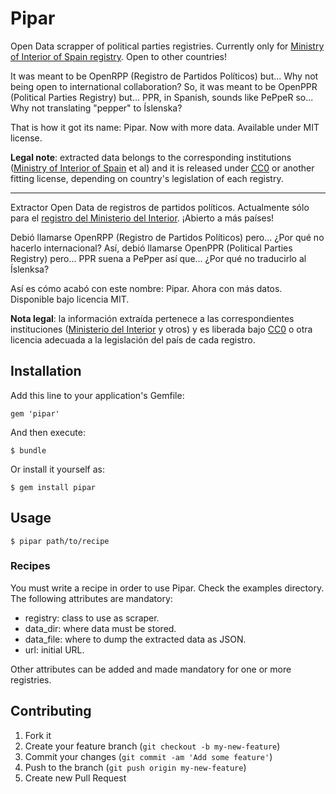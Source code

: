 # Pipar

Open Data scrapper of political parties registries. Currently only for [Ministry of Interior of Spain registry](https://servicio.mir.es/nfrontal/webpartido_politico.html). Open to other countries!

It was meant to be OpenRPP (Registro de Partidos Políticos) but... Why not being open to international collaboration? So, it was meant to be OpenPPR (Political Parties Registry) but...
PPR, in Spanish, sounds like PePpeR so... Why not translating "pepper" to Íslenska?

That is how it got its name: Pipar. Now with more data. Available under MIT license.

**Legal note**: extracted data belongs to the corresponding institutions ([Ministry of Interior of Spain](http://www.interior.gob.es/) et al) and it is released under [CC0](http://creativecommons.org/publicdomain/zero/1.0/legalcode) or another fitting license, depending on country's legislation of each registry.

---

Extractor Open Data de registros de partidos políticos. Actualmente sólo para el [registro del Ministerio del Interior](https://servicio.mir.es/nfrontal/webpartido_politico.html). ¡Abierto a más países!

Debió llamarse OpenRPP (Registro de Partidos Políticos) pero... ¿Por qué no hacerlo internacional? Así, debió llamarse OpenPPR (Political Parties Registry) pero...
PPR suena a PePper así que... ¿Por qué no traducirlo al Íslenksa?

Así es cómo acabó con este nombre: Pipar. Ahora con más datos. Disponible bajo licencia MIT.

**Nota legal**: la información extraída pertenece a las correspondientes instituciones ([Ministerio del Interior](http://www.interior.gob.es/) y otros) y es liberada bajo [CC0](http://creativecommons.org/publicdomain/zero/1.0/legalcode) o otra licencia adecuada a la legislación del país de cada registro.

## Installation

Add this line to your application's Gemfile:

    gem 'pipar'

And then execute:

    $ bundle

Or install it yourself as:

    $ gem install pipar

## Usage

    $ pipar path/to/recipe

### Recipes

You must write a recipe in order to use Pipar. Check the examples directory. The following attributes are mandatory:

+ registry: class to use as scraper.
+ data_dir: where data must be stored.
+ data_file: where to dump the extracted data as JSON.
+ url: initial URL.

Other attributes can be added and made mandatory for one or more registries.

## Contributing

1. Fork it
2. Create your feature branch (`git checkout -b my-new-feature`)
3. Commit your changes (`git commit -am 'Add some feature'`)
4. Push to the branch (`git push origin my-new-feature`)
5. Create new Pull Request
